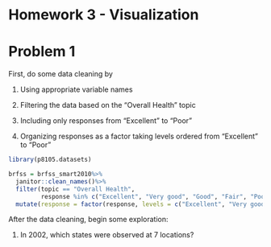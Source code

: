 Homework 3 - Visualization
================

Problem 1
=========

First, do some data cleaning by

1.  Using appropriate variable names

2.  Filtering the data based on the “Overall Health” topic

3.  Including only responses from “Excellent” to “Poor”

4.  Organizing responses as a factor taking levels ordered from “Excellent” to “Poor”

``` r
library(p8105.datasets)

brfss = brfss_smart2010%>%
  janitor::clean_names()%>%
  filter(topic == "Overall Health", 
         response %in% c("Excellent", "Very good", "Good", "Fair", "Poor"))%>%
  mutate(response = factor(response, levels = c("Excellent", "Very good", "Good", "Fair", "Poor")))
```

After the data cleaning, begin some exploration:

1.  In 2002, which states were observed at 7 locations?
